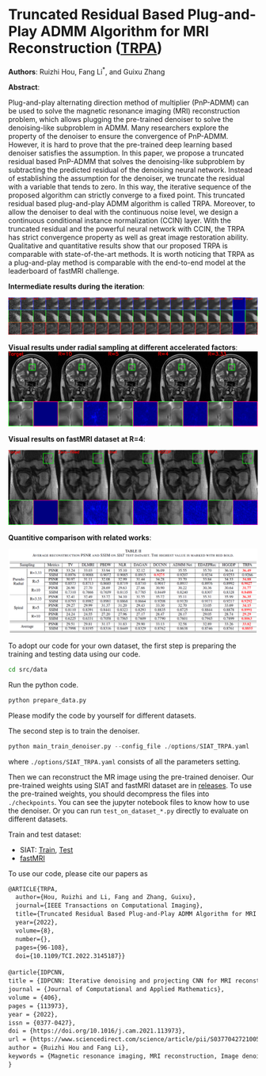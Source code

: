 # Truncated Residual Based Plug-and-Play ADMM Algorithm for MRI Reconstruction ([TRPA](10.1109/TCI.2022.3145187))

**Authors**: Ruizhi Hou, Fang Li$^*$, and Guixu Zhang

**Abstract**:

Plug-and-play alternating direction method of multiplier (PnP-ADMM) can be used to solve the magnetic resonance
imaging (MRI) reconstruction problem, which allows plugging the pre-trained denoiser to solve the denoising-like subproblem in ADMM. Many researchers explore the property of the denoiser to ensure the convergence of PnP-ADMM. However, it is hard to prove that the pre-trained deep learning based denoiser satisfies the assumption. In this paper, we propose a truncated residual based PnP-ADMM that solves the denoising-like subproblem by subtracting the predicted residual of the denoising neural network. Instead of establishing the assumption for the denoiser, we truncate the residual with a variable that tends to zero. In this way, the iterative sequence of the proposed algorithm can strictly converge to a fixed point. This truncated residual based plug-and-play ADMM algorithm is called TRPA. Moreover, to allow the denoiser to deal with the continuous noise level, we design a continuous conditional instance normalization (CCIN) layer. With the truncated residual and the powerful neural network with CCIN, the TRPA has strict convergence property as well as great image restoration ability. Qualitative and quantitative results show that our proposed TRPA is comparable with state-of-the-art methods. It is worth noticing that TRPA as a plug-and-play method is comparable with the end-to-end model at the leaderboard of fastMRI challenge.

**Intermediate results during the iteration**:

![middle_res](./source/middle_res_local.png)

**Visual results under radial sampling at different accelerated factors**:
![radial](./source/radial_all_factors.png)

**Visual results on fastMRI dataset at R=4**:

![fastMRI](./source/fastMRI_in_paper.png)

**Quantitive comparison with related works**:

![table](./source/table_SIAT.png)

To adopt our code for your own dataset, the first step is preparing the training and testing data using our code.
```bash
cd src/data
```
Run the python code.
```bash
python prepare_data.py
```
Please modify the code by yourself for different datasets.

The second step is to train the denoiser.
```python
python main_train_denoiser.py --config_file ./options/SIAT_TRPA.yaml
```
where `./options/SIAT_TRPA.yaml` consists of all the parameters setting.

Then we can reconstruct the MR image using the pre-trained denoiser. Our pre-trained weights using SIAT and fastMRI dataset are in [releases](https://github.com/Houruizhi/TRPA/releases). To use the pre-trained weights, you should decompress the files into `./checkpoints`. You can see the jupyter notebook files to know how to use the denoiser. Or you can run `test_on_dataset_*.py` directly to evaluate on different datasets.

Train and test dataset:

* SIAT: [Train](https://github.com/yqx7150/SIAT_MRIdata200), [Test](https://github.com/yqx7150/EDAEPRec/tree/master/test_data_31)
* [fastMRI](https://fastmri.org/)

To use our code, please cite our papers as

```latex
@ARTICLE{TRPA,
  author={Hou, Ruizhi and Li, Fang and Zhang, Guixu},
  journal={IEEE Transactions on Computational Imaging}, 
  title={Truncated Residual Based Plug-and-Play ADMM Algorithm for MRI Reconstruction}, 
  year={2022},
  volume={8},
  number={},
  pages={96-108},
  doi={10.1109/TCI.2022.3145187}}

@article{IDPCNN,
title = {IDPCNN: Iterative denoising and projecting CNN for MRI reconstruction},
journal = {Journal of Computational and Applied Mathematics},
volume = {406},
pages = {113973},
year = {2022},
issn = {0377-0427},
doi = {https://doi.org/10.1016/j.cam.2021.113973},
url = {https://www.sciencedirect.com/science/article/pii/S0377042721005719},
author = {Ruizhi Hou and Fang Li},
keywords = {Magnetic resonance imaging, MRI reconstruction, Image denoising, CNN}
}
```

